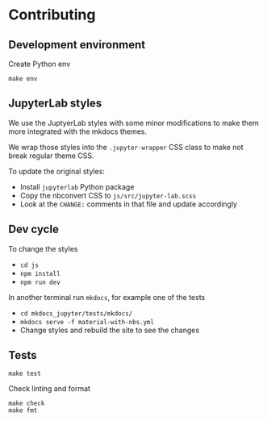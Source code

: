 # Contributing

## Development environment

Create Python env

```shell
make env
```

## JupyterLab styles

We use the JuptyerLab styles with some minor modifications
to make them more integrated with the mkdocs themes.

We wrap those styles into the `.jupyter-wrapper` CSS class
to make not break regular theme CSS.

To update the original styles:

- Install `jupyterlab` Python package
- Copy the nbconvert CSS to `js/src/jupyter-lab.scss`
- Look at the `CHANGE:` comments in that file and update accordingly

## Dev cycle

To change the styles

- `cd js`
- `npm install`
- `npm run dev`

In another terminal run `mkdocs`, for example one of the tests

- `cd mkdocs_jupyter/tests/mkdocs/`
- `mkdocs serve -f material-with-nbs.yml`
- Change styles and rebuild the site to see the changes

## Tests

```shell
make test
```

Check linting and format

```shell
make check
make fmt
```
